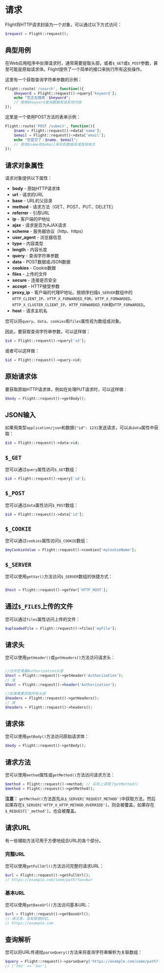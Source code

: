 # 请求

Flight将HTTP请求封装为一个对象，可以通过以下方式访问：

```php
$request = Flight::request();
```

## 典型用例

在Web应用程序中处理请求时，通常需要提取头部，或者`$_GET`或`$_POST`参数，甚至可能是原始请求体。Flight提供了一个简单的接口来执行所有这些操作。

这里有一个获取查询字符串参数的示例：

```php
Flight::route('/search', function(){
	$keyword = Flight::request()->query['keyword'];
	echo "您正在搜索：$keyword";
	// 使用$keyword查询数据库或其他内容
});
```

这里是一个使用POST方法的表单示例：

```php
Flight::route('POST /submit', function(){
	$name = Flight::request()->data['name'];
  	$email = Flight::request()->data['email'];
  	echo "您提交了：$name, $email";
	// 使用$name和$email保存到数据库或其他地方
});
```

## 请求对象属性

请求对象提供以下属性：

- **body** - 原始HTTP请求体
- **url** - 请求的URL
- **base** - URL的父目录
- **method** - 请求方法（GET、POST、PUT、DELETE）
- **referrer** - 引荐URL
- **ip** - 客户端的IP地址
- **ajax** - 请求是否为AJAX请求
- **scheme** - 服务器协议（http、https）
- **user_agent** - 浏览器信息
- **type** - 内容类型
- **length** - 内容长度
- **query** - 查询字符串参数
- **data** - POST数据或JSON数据
- **cookies** - Cookie数据
- **files** - 上传的文件
- **secure** - 连接是否安全
- **accept** - HTTP接受参数
- **proxy_ip** - 客户端的代理IP地址。按顺序扫描`$_SERVER`数组中的`HTTP_CLIENT_IP`、`HTTP_X_FORWARDED_FOR`、`HTTP_X_FORWARDED`、`HTTP_X_CLUSTER_CLIENT_IP`、`HTTP_FORWARDED_FOR`和`HTTP_FORWARDED`。
- **host** - 请求主机名

您可以将`query`、`data`、`cookies`和`files`属性视为数组或对象。

因此，要获取查询字符串参数，可以这样做：

```php
$id = Flight::request()->query['id'];
```

或者可以这样做：

```php
$id = Flight::request()->query->id;
```

## 原始请求体

要获取原始HTTP请求体，例如在处理PUT请求时，可以这样做：

```php
$body = Flight::request()->getBody();
```

## JSON输入

如果用类型`application/json`和数据`{"id": 123}`发送请求，可以从`data`属性中获取：

```php
$id = Flight::request()->data->id;
```

## `$_GET`

您可以通过`query`属性访问`$_GET`数组：

```php
$id = Flight::request()->query['id'];
```

## `$_POST`

您可以通过`data`属性访问`$_POST`数组：

```php
$id = Flight::request()->data['id'];
```

## `$_COOKIE`

您可以通过`cookies`属性访问`$_COOKIE`数组：

```php
$myCookieValue = Flight::request()->cookies['myCookieName'];
```

## `$_SERVER`

您可以使用`getVar()`方法访问`$_SERVER`数组的快捷方式：

```php

$host = Flight::request()->getVar['HTTP_HOST'];
```

## 通过`$_FILES`上传的文件

您可以通过`files`属性访问上传的文件：

```php
$uploadedFile = Flight::request()->files['myFile'];
```

## 请求头

您可以使用`getHeader()`或`getHeaders()`方法访问请求头：

```php

//也许您需要Authorization头部
$host = Flight::request()->getHeader('Authorization');
// 或
$host = Flight::request()->header('Authorization');

//如果需要获取所有头部
$headers = Flight::request()->getHeaders();
// 或
$headers = Flight::request()->headers();
```

## 请求体

您可以使用`getBody()`方法访问原始请求体：

```php
$body = Flight::request()->getBody();
```

## 请求方法

您可以使用`method`属性或`getMethod()`方法访问请求方法：

```php
$method = Flight::request()->method; // 实际上调用了getMethod()
$method = Flight::request()->getMethod();
```

**注意：** `getMethod()`方法首先从`$_SERVER['REQUEST_METHOD']`中获取方法，然后如果存在`$_SERVER['HTTP_X_HTTP_METHOD_OVERRIDE']`，则会被覆盖，如果存在`$_REQUEST['_method']`，也会被覆盖。

## 请求URL

有一些辅助方法可用于方便地组合URL的各个部分。

### 完整URL

您可以使用`getFullUrl()`方法访问完整的请求URL：

```php
$url = Flight::request()->getFullUrl();
// https://example.com/some/path?foo=bar
```
### 基本URL

您可以使用`getBaseUrl()`方法访问基本URL：

```php
$url = Flight::request()->getBaseUrl();
// 请注意，没有尾随斜杠。
// https://example.com
```

## 查询解析

您可以将URL传递给`parseQuery()`方法来将查询字符串解析为关联数组：

```php
$query = Flight::request()->parseQuery('https://example.com/some/path?foo=bar');
// ['foo' => 'bar']
```